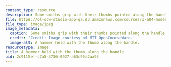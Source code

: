 ```yaml
---
content_type: resource
description: Some smiths grip with their thumbs pointed along the handle.
file: https://ol-ocw-studio-app-qa.s3.amazonaws.com/courses/3-a04-modern-blacksmithing-and-physical-metallurgy-fall-2008/2c9115efc7a537360927a63c95a2aa93_012.jpg
file_type: image/jpeg
image_metadata:
  caption: Some smiths grip with their thumbs pointed along the handle.
  credit: 'Credit: Image courtesy of MIT OpenCourseWare.'
  image-alt: A hammer held with the thumb along the handle.
resourcetype: Image
title: A hammer held with the thumb along the handle
uid: 2c9115ef-c7a5-3736-0927-a63c95a2aa93
---
```

